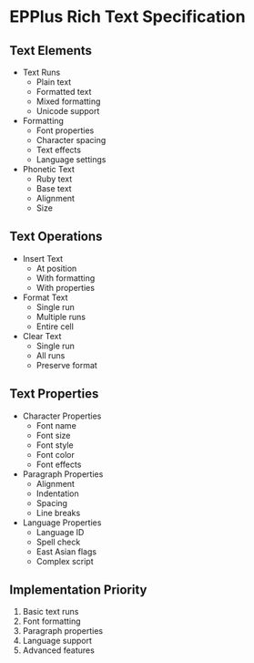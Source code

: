 # EPPlus Rich Text Specification

## Text Elements
- Text Runs
  - Plain text
  - Formatted text
  - Mixed formatting
  - Unicode support
- Formatting
  - Font properties
  - Character spacing
  - Text effects
  - Language settings
- Phonetic Text
  - Ruby text
  - Base text
  - Alignment
  - Size

## Text Operations
- Insert Text
  - At position
  - With formatting
  - With properties
- Format Text
  - Single run
  - Multiple runs
  - Entire cell
- Clear Text
  - Single run
  - All runs
  - Preserve format

## Text Properties
- Character Properties
  - Font name
  - Font size
  - Font style
  - Font color
  - Font effects
- Paragraph Properties
  - Alignment
  - Indentation
  - Spacing
  - Line breaks
- Language Properties
  - Language ID
  - Spell check
  - East Asian flags
  - Complex script

## Implementation Priority
1. Basic text runs
2. Font formatting
3. Paragraph properties
4. Language support
5. Advanced features